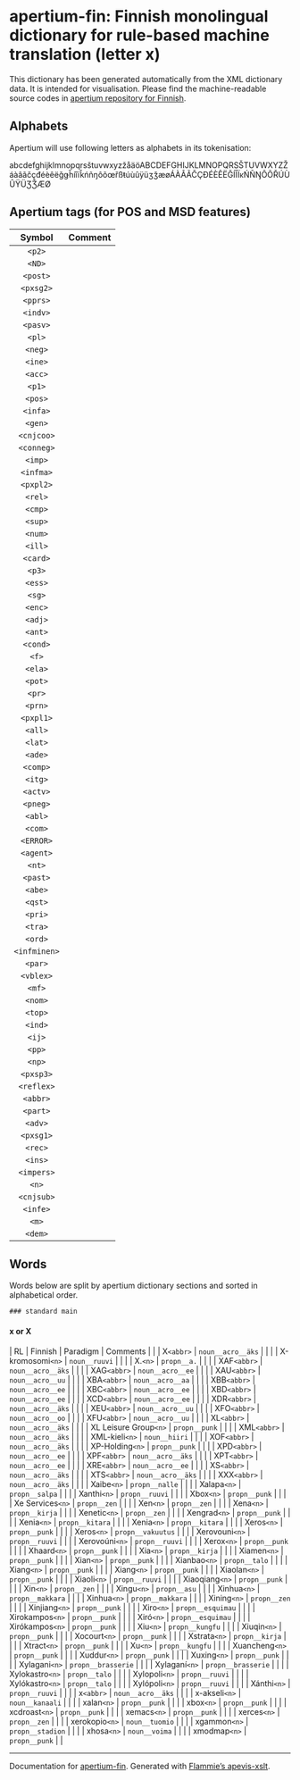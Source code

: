 
# apertium-fin: Finnish monolingual dictionary for rule-based machine translation (letter x)

This dictionary has been generated automatically from the XML dictionary data.
It is intended for visualisation. Please find the machine-readable source codes
in [apertium repository for 
Finnish](https://github.com/apertium/apertium-fin/).

## Alphabets



Apertium will use following letters as alphabets in its tokenisation:

abcdefghijklmnopqrsštuvwxyzžåäöABCDEFGHIJKLMNOPQRSŠTUVWXYZŽáàâãčçđéèêëǧǥȟíîïǩńñŋôõœřßŧúùûÿüʒǯæøÁÀÂÃČÇÐÉÈÊËǦÍÎÏĸŃÑŊÔÕŘÚÙÛŸÜƷǮÆØ

## Apertium tags (for POS and MSD features)



| Symbol | Comment |
|:------:|:--------|
| `<p2>` |  |
| `<ND>` |  |
| `<post>` |  |
| `<pxsg2>` |  |
| `<pprs>` |  |
| `<indv>` |  |
| `<pasv>` |  |
| `<pl>` |  |
| `<neg>` |  |
| `<ine>` |  |
| `<acc>` |  |
| `<p1>` |  |
| `<pos>` |  |
| `<infa>` |  |
| `<gen>` |  |
| `<cnjcoo>` |  |
| `<conneg>` |  |
| `<imp>` |  |
| `<infma>` |  |
| `<pxpl2>` |  |
| `<rel>` |  |
| `<cmp>` |  |
| `<sup>` |  |
| `<num>` |  |
| `<ill>` |  |
| `<card>` |  |
| `<p3>` |  |
| `<ess>` |  |
| `<sg>` |  |
| `<enc>` |  |
| `<adj>` |  |
| `<ant>` |  |
| `<cond>` |  |
| `<f>` |  |
| `<ela>` |  |
| `<pot>` |  |
| `<pr>` |  |
| `<prn>` |  |
| `<pxpl1>` |  |
| `<all>` |  |
| `<lat>` |  |
| `<ade>` |  |
| `<comp>` |  |
| `<itg>` |  |
| `<actv>` |  |
| `<pneg>` |  |
| `<abl>` |  |
| `<com>` |  |
| `<ERROR>` |  |
| `<agent>` |  |
| `<nt>` |  |
| `<past>` |  |
| `<abe>` |  |
| `<qst>` |  |
| `<pri>` |  |
| `<tra>` |  |
| `<ord>` |  |
| `<infminen>` |  |
| `<par>` |  |
| `<vblex>` |  |
| `<mf>` |  |
| `<nom>` |  |
| `<top>` |  |
| `<ind>` |  |
| `<ij>` |  |
| `<pp>` |  |
| `<np>` |  |
| `<pxsp3>` |  |
| `<reflex>` |  |
| `<abbr>` |  |
| `<part>` |  |
| `<adv>` |  |
| `<pxsg1>` |  |
| `<rec>` |  |
| `<ins>` |  |
| `<impers>` |  |
| `<n>` |  |
| `<cnjsub>` |  |
| `<infe>` |  |
| `<m>` |  |
| `<dem>` |  |


## Words

Words below are split by apertium dictionary sections and sorted in
alphabetical order.



    ### standard main
    
#### x or X

| RL | Finnish | Paradigm | Comments |
|  | X`<abbr>` | `noun__acro__äks`  |  |
|  | X-kromosomi`<n>` | `noun__ruuvi`  |  |
|  | X.`<n>` | `propn__a.`  |  |
|  | XAF`<abbr>` | `noun__acro__äks`  |  |
|  | XAG`<abbr>` | `noun__acro__ee`  |  |
|  | XAU`<abbr>` | `noun__acro__uu`  |  |
|  | XBA`<abbr>` | `noun__acro__aa`  |  |
|  | XBB`<abbr>` | `noun__acro__ee`  |  |
|  | XBC`<abbr>` | `noun__acro__ee`  |  |
|  | XBD`<abbr>` | `noun__acro__ee`  |  |
|  | XCD`<abbr>` | `noun__acro__ee`  |  |
|  | XDR`<abbr>` | `noun__acro__äks`  |  |
|  | XEU`<abbr>` | `noun__acro__uu`  |  |
|  | XFO`<abbr>` | `noun__acro__oo`  |  |
|  | XFU`<abbr>` | `noun__acro__uu`  |  |
|  | XL`<abbr>` | `noun__acro__äks`  |  |
|  | XL Leisure Group`<n>` | `propn__punk`  |  |
|  | XML`<abbr>` | `noun__acro__äks`  |  |
|  | XML-kieli`<n>` | `noun__hiiri`  |  |
|  | XOF`<abbr>` | `noun__acro__äks`  |  |
|  | XP-Holding`<n>` | `propn__punk`  |  |
|  | XPD`<abbr>` | `noun__acro__ee`  |  |
|  | XPF`<abbr>` | `noun__acro__äks`  |  |
|  | XPT`<abbr>` | `noun__acro__ee`  |  |
|  | XRE`<abbr>` | `noun__acro__ee`  |  |
|  | XS`<abbr>` | `noun__acro__äks`  |  |
|  | XTS`<abbr>` | `noun__acro__äks`  |  |
|  | XXX`<abbr>` | `noun__acro__äks`  |  |
|  | Xaibe`<n>` | `propn__nalle`  |  |
|  | Xalapa`<n>` | `propn__salpa`  |  |
|  | Xanthi`<n>` | `propn__ruuvi`  |  |
|  | Xbox`<n>` | `propn__punk`  |  |
|  | Xe Services`<n>` | `propn__zen`  |  |
|  | Xen`<n>` | `propn__zen`  |  |
|  | Xena`<n>` | `propn__kirja`  |  |
|  | Xenetic`<n>` | `propn__zen`  |  |
|  | Xengrad`<n>` | `propn__punk`  |  |
|  | Xenia`<n>` | `propn__kitara`  |  |
|  | Xenia`<n>` | `propn__kitara`  |  |
|  | Xeros`<n>` | `propn__punk`  |  |
|  | Xeros`<n>` | `propn__vakuutus`  |  |
|  | Xerovouni`<n>` | `propn__ruuvi`  |  |
|  | Xerovoúni`<n>` | `propn__ruuvi`  |  |
|  | Xerox`<n>` | `propn__punk`  |  |
|  | Xhaard`<n>` | `propn__punk`  |  |
|  | Xia`<n>` | `propn__kirja`  |  |
|  | Xiamen`<n>` | `propn__punk`  |  |
|  | Xian`<n>` | `propn__punk`  |  |
|  | Xianbao`<n>` | `propn__talo`  |  |
|  | Xiang`<n>` | `propn__punk`  |  |
|  | Xiang`<n>` | `propn__punk`  |  |
|  | Xiaolan`<n>` | `propn__punk`  |  |
|  | Xiaoli`<n>` | `propn__ruuvi`  |  |
|  | Xiaoqiang`<n>` | `propn__punk`  |  |
|  | Xin`<n>` | `propn__zen`  |  |
|  | Xingu`<n>` | `propn__asu`  |  |
|  | Xinhua`<n>` | `propn__makkara`  |  |
|  | Xinhua`<n>` | `propn__makkara`  |  |
|  | Xining`<n>` | `propn__zen`  |  |
|  | Xinjiang`<n>` | `propn__punk`  |  |
|  | Xiro`<n>` | `propn__esquimau`  |  |
|  | Xirokampos`<n>` | `propn__punk`  |  |
|  | Xiró`<n>` | `propn__esquimau`  |  |
|  | Xirókampos`<n>` | `propn__punk`  |  |
|  | Xiu`<n>` | `propn__kungfu`  |  |
|  | Xiuqin`<n>` | `propn__punk`  |  |
|  | Xocourt`<n>` | `propn__punk`  |  |
|  | Xstrata`<n>` | `propn__kirja`  |  |
|  | Xtract`<n>` | `propn__punk`  |  |
|  | Xu`<n>` | `propn__kungfu`  |  |
|  | Xuancheng`<n>` | `propn__punk`  |  |
|  | Xuddur`<n>` | `propn__punk`  |  |
|  | Xuxing`<n>` | `propn__punk`  |  |
|  | Xylagani`<n>` | `propn__brasserie`  |  |
|  | Xylaganí`<n>` | `propn__brasserie`  |  |
|  | Xylokastro`<n>` | `propn__talo`  |  |
|  | Xylopoli`<n>` | `propn__ruuvi`  |  |
|  | Xylókastro`<n>` | `propn__talo`  |  |
|  | Xylópoli`<n>` | `propn__ruuvi`  |  |
|  | Xánthi`<n>` | `propn__ruuvi`  |  |
|  | x`<abbr>` | `noun__acro__äks`  |  |
|  | x-akseli`<n>` | `noun__kanaali`  |  |
|  | xalan`<n>` | `propn__punk`  |  |
|  | xbox`<n>` | `propn__punk`  |  |
|  | xcdroast`<n>` | `propn__punk`  |  |
|  | xemacs`<n>` | `propn__punk`  |  |
|  | xerces`<n>` | `propn__zen`  |  |
|  | xerokopio`<n>` | `noun__tuomio`  |  |
|  | xgammon`<n>` | `propn__stadion`  |  |
|  | xhosa`<n>` | `noun__voima`  |  |
|  | xmodmap`<n>` | `propn__punk`  |  |


- - -

Documentation for 
[apertium-fin](//github.com/apertium/apertium-fin/).
Generated with [Flammie’s apevis-xslt](https://github.com/flammie/apevis-xslt/).
  